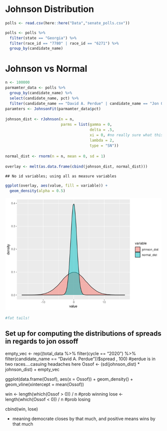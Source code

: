 Johnson Distribution
================

``` r
polls <- read.csv(here::here("Data","senate_polls.csv"))
```

``` r
polls <- polls %>%
  filter(state == "Georgia") %>%
  filter(race_id == "7780" | race_id == "6271") %>%
  group_by(candidate_name)
```

# Johnson vs Normal

``` r
n <- 100000
parmamter_data <- polls %>% 
  group_by(candidate_name) %>%
  select(candidate_name, pct) %>%
  filter(candidate_name == "David A. Perdue" | candidate_name == "Jon Ossoff")
paramters <- JohnsonFit(parmamter_data$pct)

johnson_dist <- rJohnson(n = n, 
                         parms = list(gamma = 0, 
                                      delta = .5, 
                                      xi = 0, #no really sure what this parameter is doing...
                                      lambda = 2, 
                                      type = "SN"))

normal_dist <- rnorm(n = n, mean = 0, sd = 1)

overlay <- melt(as.data.frame(cbind(johnson_dist, normal_dist)))
```

    ## No id variables; using all as measure variables

``` r
ggplot(overlay, aes(value, fill = variable)) +
  geom_density(alpha = 0.5)
```

![](01_Johnson_Distribution_files/figure-gfm/unnamed-chunk-4-1.png)<!-- -->

``` r
#fat tails!
```

## Set up for computing the distributions of spreads in regards to jon ossoff

empty\_vec \<- rep((total\_data %\>% filter(cycle == “2020”) %\>%
filter(candidate\_name == “David A. Perdue”))$spread , 100) \#perdue is
in two races….casuing headaches here Ossof \<- (sd(johnson\_dist) \*
johnson\_dist) + empty\_vec

ggplot(data.frame(Ossof), aes(x = Ossof)) + geom\_density() +
geom\_vline(xintercept = mean(Ossof))

win \<- length(which(Ossof \> 0)) / n \#prob winning lose \<-
length(which(Ossof \< 0)) / n \#prob losing

cbind(win, lose)

  - meaning democrate closes by that much, and positive means wins by
    that much
